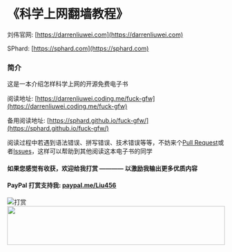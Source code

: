 # 《科学上网翻墙教程》
刘伟官网: [https://darrenliuwei.com](https://darrenliuwei.com)

SPhard: [https://sphard.com](https://sphard.com)
### 简介
这是一本介绍怎样科学上网的开源免费电子书

阅读地址: [https://darrenliuwei.coding.me/fuck-gfw](https://darrenliuwei.coding.me/fuck-gfw)

备用阅读地址: [https://sphard.github.io/fuck-gfw/](https://sphard.github.io/fuck-gfw/)

阅读过程中若遇到语法错误、拼写错误、技术错误等等，不妨来个[Pull Request](https://github.com/sphard/fuck-gfw/pulls)或者[Issues](https://github.com/sphard/fuck-gfw/issues)，这样可以帮助到其他阅读这本电子书的同学

#### 如果您感觉有收获，欢迎给我打赏 ———— 以激励我输出更多优质内容
#### PayPal 打赏支持我: [paypal.me/Liu456](https://paypal.me/Liu456)
![打赏](https://i.imgur.com/quzuqoX.png)
<a href="https://www.vultr.com/?ref=7295225"><img src="https://www.vultr.com/media/banner_1.png" width="100%" height="90"></a>